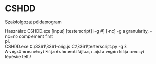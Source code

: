 # CSHDD
Szakdolgozat példaprogram

Használat:
CSHDD.exe [input] [testerscript] [-g #] [-nc]
-g a granularity, -nc=no complement first\
pl.\
CSHDD.exe C:\3361\3361-orig.js C:\3361\testerscript.py -g 3\
A végső eredményt kiírja és lementi fájlba, majd a végén kiírja mennyi lépésbe telt.\

